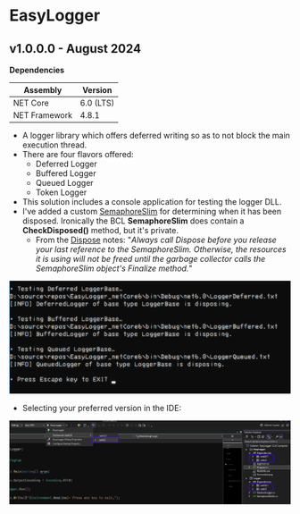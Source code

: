 # EasyLogger

## v1.0.0.0 - August 2024
**Dependencies**

| Assembly | Version |
| ---- | ---- |
| NET Core | 6.0 (LTS) |
| NET Framework | 4.8.1 |

- A logger library which offers deferred writing so as to not block the main execution thread.
- There are four flavors offered:
	- Deferred Logger
	- Buffered Logger
	- Queued Logger
	- Token Logger
- This solution includes a console application for testing the logger DLL.
- I've added a custom [SemaphoreSlim](https://learn.microsoft.com/en-us/dotnet/api/system.threading.semaphoreslim?view=netframework-4.8.1) for determining when it has been disposed. Ironically the BCL **SemaphoreSlim** does contain a **CheckDisposed()** method, but it's private.
	- From the [Dispose](https://learn.microsoft.com/en-us/dotnet/api/system.threading.semaphoreslim.dispose?view=netframework-4.8.1) notes: "*Always call Dispose before you release your last reference to the SemaphoreSlim. Otherwise, the resources it is using will not be freed until the garbage collector calls the SemaphoreSlim object's Finalize method.*"

![Screenshot](./Screenshot.png)

- Selecting your preferred version in the IDE: 

![Framework](./FrameworkSelection.png)